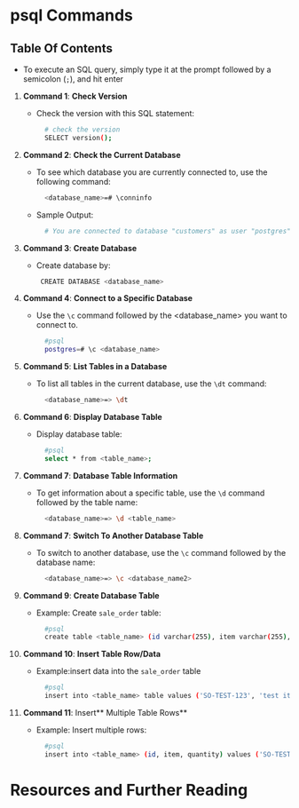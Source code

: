 # psql Commands

## Table Of Contents

- To execute an SQL query, simply type it at the prompt followed by a semicolon (`;`), and hit enter

1. **Command 1**: **Check Version**

   - Check the version with this SQL statement:

     ```sh
       # check the version
       SELECT version();
     ```

2. **Command 2**: **Check the Current Database**

   - To see which database you are currently connected to, use the following command:

     ```sh
       <database_name>=# \conninfo
     ```

   - Sample Output:

     ```sh
       # You are connected to database "customers" as user "postgres" on host "postgres" (address "172.18.0.2") at port "5432".
     ```

3. **Command 3**: **Create Database**

   - Create database by:
     ```sh
      CREATE DATABASE <database_name>
     ```

4. **Command 4**: **Connect to a Specific Database**

   - Use the `\c` command followed by the <database_name> you want to connect to.
     ```sh
       #psql
       postgres=# \c <database_name>
     ```

5. **Command 5**: **List Tables in a Database**

   - To list all tables in the current database, use the `\dt` command:
     ```sh
       <database_name>=> \dt
     ```

6. **Command 6**: **Display Database Table**

   - Display database table:

     ```sh
       #psql
       select * from <table_name>;
     ```

7. **Command 7**: **Database Table Information**

   - To get information about a specific table, use the `\d` command followed by the table name:
     ```sh
       <database_name>=> \d <table_name>
     ```

8. **Command 7**: **Switch To Another Database Table**

   - To switch to another database, use the `\c` command followed by the database name:
     ```sh
       <database_name>=> \c <database_name2>
     ```

9. **Command 9**: **Create Database Table**

   - Example: Create `sale_order` table:
     ```sh
       #psql
       create table <table_name> (id varchar(255), item varchar(255), quantity int);
     ```

10. **Command 10**: **Insert Table Row/Data**

    - Example:insert data into the `sale_order` table
      ```sh
        #psql
        insert into <table_name> table values ('SO-TEST-123', 'test item 1', 1);
      ```

11. **Command 11**: Insert** Multiple Table Rows**

    - Example: Insert multiple rows:
      ```sh
        #psql
        insert into <table_name> (id, item, quantity) values ('SO-TEST-2', 'test item 2', 2), ('SO-TEST-3', 'test item 3', 3), ('SO-TEST-4', 'test item 4', 4);
      ```

# Resources and Further Reading
